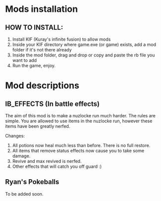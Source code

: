 # Mods installation 
## HOW TO INSTALL:

1) Install KIF (Kuray's infinite fusion) to allow mods
2) Inside your KIF directory where game.exe (or game) exists, add a mod folder if it's not there already
3) Inside the mod folder, drag and drop or copy and paste the rb file you want to add
4) Run the game, enjoy.

# Mod descriptions 

## IB_EFFECTS (In battle effects) 

The aim of this mod is to make a nuzlocke run much harder. The rules are simple. You are allowed to use items in the nuzlocke run, however these items have been greatly nerfed.

Changes:

1) All potions now heal much less than before. There is no full restore.
2) All items that remove status effects now cause you to take some damage.
3) Revive and max revived is nerfed.
4) Other effects that will catch you off guard :)

## Ryan's Pokeballs

To be added soon.
